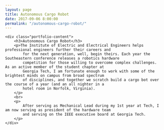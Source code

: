 ```yaml
---
layout: page
title: Autonomous Cargo Robot
date: 2017-09-06 8:00:00
permalink: "/autonomous-cargo-robot/"
---
```


<section class="portfolio-page" style="background-image: url(/assets/img/portfolio/autonomous-cargo-robot/display.jpg);">

    <div class="portfolio-content">
        <h3>Autonomous Cargo Robot</h3>
        <p>The Institute of Electric and Electrical Engineers helps professional engineers further their careers and
            for the next generation, well, begin theirs. Each year the Southeastern conference releases a robotics hardware
            competition for those willing to overcome complex challenges. As an active member of the student chapter at
            Georgia Tech, I am fortunate enough to work with some of the brightest minds on campus from broad spectrum
            of disciplines, and together we scratch build a cargo bot over the course of a year (and an all nighter in a
            hotel room in Norfolk, Virginia).
        </p>
        <br>
        <p>
            After serving as Mechanical Lead during my 1st year at Tech, I am now serving as president of the hardware team
            and serving on the IEEE executive board at Georgia Tech.
        </p>
    </div>

</section>
